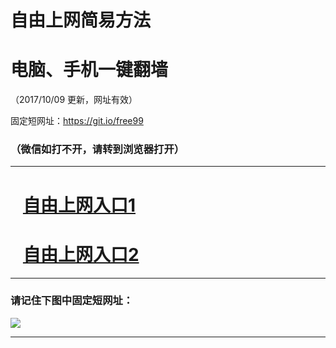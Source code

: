 ﻿# 自由上网简易方法

# 电脑、手机一键翻墙

（2017/10/09 更新，网址有效）

固定短网址：https://git.io/free99

### （微信如打不开，请转到浏览器打开）


***





# &nbsp;&nbsp; <a href="http://ft1557920638.fwq-tz-1001.info/fwqtz01.html?t=100900119833 " target="_blank">自由上网入口1</a>
# &nbsp;&nbsp; <a href="http://ft23729176.fwq-tz-1002.info/fwqtz02.html?t=100900125211 " target="_blank">自由上网入口2</a>
***

### 请记住下图中固定短网址：

<img src="https://s3-us-west-2.amazonaws.com/fwq-1001/yjfq-20170905okok.png" /> 


***

